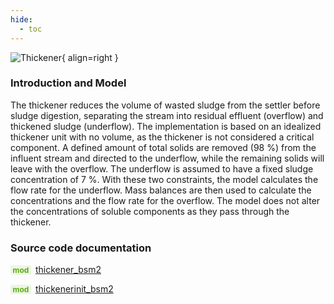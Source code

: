 ```yaml
---
hide:
  - toc
---
```


![Thickener](https://gitlab.rrze.fau.de/evt/klaeffizient/bsm2-python/-/raw/doc_new2/docs/assets/.icons/bsm2python/thickener.svg){ align=right }
<!-- TODO: change link to main branch before merging -->

### Introduction and Model

The thickener reduces the volume of wasted sludge from the settler before sludge digestion, separating the stream into residual effluent (overflow) and thickened sludge (underflow). The implementation is based on an idealized thickener unit with no volume, as the thickener is not considered a critical component. A defined amount of total solids are removed (98&nbsp;%) from the influent stream and directed to the underflow, while the remaining solids will leave with the overflow. The underflow is assumed to have a fixed sludge concentration of 7&nbsp;%. With these two constraints, the model calculates the flow rate for the underflow. Mass balances are then used to calculate the concentrations and the flow rate for the overflow. The model does not alter the concentrations of soluble components as they pass through the thickener.


### Source code documentation

<span style=
  "color: #5cad0f;
  font-weight: bold;
  font-size: .85em;
  background-color: #5cad0f1a;
  padding: 0 .3em;
  border-radius: .1rem;
  margin-right: 0.2rem;">
mod</span> [thickener_bsm2](/reference/bsm2_python/bsm2/thickener_bsm2)

<span style=
  "color: #5cad0f;
  font-weight: bold;
  font-size: .85em;
  background-color: #5cad0f1a;
  padding: 0 .3em;
  border-radius: .1rem;
  margin-right: 0.2rem;">
mod</span> [thickenerinit_bsm2](/reference/bsm2_python/bsm2/init/thickenerinit_bsm2)


[^1]: [Benchmarking of Control Strategies for Wastewater Treatment Plants](https://iwaponline.com/ebooks/book-pdf/650794/wio9781780401171.pdf), chap. 4.2.4.3 Thickener
